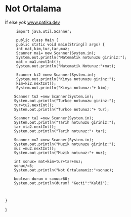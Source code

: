 # Not Ortalama
İf else yok
www.patika.dev


         import java.util.Scanner;

         public class Main {
         public static void main(String[] args) {
         int mat,kim,tur,tar,muz;
         Scanner ma1= new Scanner(System.in);
         System.out.println("Matematik notunuzu giriniz:");
         mat = ma1.nextInt();
         System.out.println("Matematik Notunuz:"+mat);

         Scanner ki2 =new Scanner(System.in);
         System.out.println("Kimya notunuzu girinz:");
         kim=ki2.nextInt();
         System.out.println("Kimya notunuz:"+ kim);

        Scanner tu2 =new Scanner(System.in);
        System.out.println("Turkce notunuzu girinz:");
        tur=tu2.nextInt();
        System.out.println("Turkce notunuz:"+ tur);

        Scanner ta2 =new Scanner(System.in);
        System.out.println("Tarih notunuzu giriniz:");
        tar =ta2.nextInt();
        System.out.println("Tarih notunuz:"+ tar);

        Scanner mu2 =new Scanner(System.in);
        System.out.println("Muzik notunuzu giriniz:");
        muz =mu2.nextInt();
        System.out.println("Muzik notunuz:"+ muz);

        int sonuc= mat+kim+tur+tar+muz;
        sonuc/=5;
        System.out.println("Not Ortalamaniz:"+sonuc);

        boolean durum = sonuc>60;
        System.out.println(durum? "Gecti":"Kaldi");



    }
}
